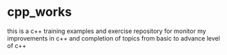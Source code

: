 # cpp_works
this is a c++ training examples and exercise repository for monitor my improvements in c++ and completion of topics from basic to advance level of c++
